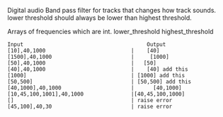 Digital audio
Band pass filter for tracks that changes how track sounds.
lower threshold should always be lower than highest threshold.

Arrays of frequencies which are int.
lower_threshold
highest_threshold

```
Input                                       Output
[10],40,1000                           |    [40]
[1500],40,1000                         |     [1000]
[50],40,1000                           |   [50]
[40],40,1000                           |    [40] add this
[1000]                                 | [1000] add this
[50,500]                               | [50,500] add this
[40,1000],40,1000                      |      [40,1000]
[10,45,100,1001],40,1000               |[40,45,100,1000]
[]                                     | raise error
[45,100],40,30                         | raise error
```
